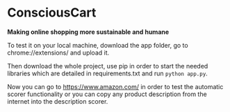 # ConsciousCart
**Making online shopping more sustainable and humane**

To test it on your local machine, download the app folder, go to chrome://extensions/ and upload it.

Then download the whole project, use pip in order to start the needed libraries which are detailed in requirements.txt and run `python app.py`. 

Now you can go to https://www.amazon.com/ in order to test the automatic scorer functionality or you can copy any product description from the internet into the description scorer.


